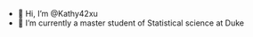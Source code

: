 - 👋 Hi, I’m @Kathy42xu
- 🌱 I’m currently a master student of Statistical science at Duke

<!---
Kathy42xu/Kathy42xu is a ✨ special ✨ repository because its `README.md` (this file) appears on your GitHub profile.
You can click the Preview link to take a look at your changes.
--->
